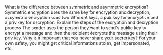 What is the difference between symmetric and asymmetric encryption?
Symmetric encryption uses the same key for encryption and decryption, assymetric encryption uses two different keys, a pub key for encryption and a priv key for decryption. 
Explain the steps of the encryption and decryption process
The sender uses the person they want to send's public key to encrypt a message and then the recipient decrypts the message using their priv key. 
Why is it important that you never share your secret key?
For your own safety, you might get critical informations stolen, get impersonated, etc. 
